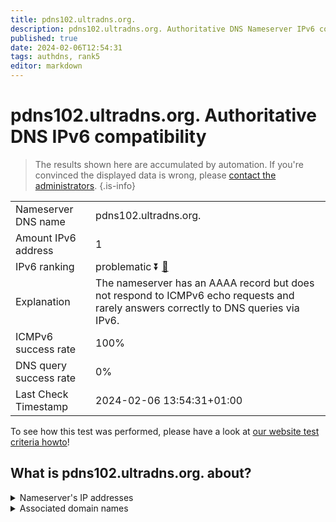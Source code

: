 ```yaml
---
title: pdns102.ultradns.org.
description: pdns102.ultradns.org. Authoritative DNS Nameserver IPv6 compatibility
published: true
date: 2024-02-06T12:54:31
tags: authdns, rank5
editor: markdown
---
```


# pdns102.ultradns.org. Authoritative DNS IPv6 compatibility

> The results shown here are accumulated by automation. If you're convinced the displayed data is wrong, please [contact the administrators](/howto/chat). 
{.is-info}




|   |   |
| - | - |
| Nameserver DNS name | pdns102.ultradns.org.
| Amount IPv6 address | 1
| IPv6 ranking | problematic :arrow_double_down: [🔗](/howto/ranking) |
| Explanation | The nameserver has an AAAA record but does not respond to ICMPv6 echo requests and rarely answers correctly to DNS queries via IPv6. |
| ICMPv6 success rate | 100%|
| DNS query success rate | 0% |
| Last Check Timestamp | 2024-02-06 13:54:31+01:00 |

To see how this test was performed, please have a look at [our website test criteria howto](/howto/testcriteria/authdns)!


## What is pdns102.ultradns.org. about?




<details>
<summary>Nameserver's IP addresses</summary>

2001:502:4612::8a

</details>



<details>
<summary>Associated domain names</summary>

www.toyota.com

</details>
